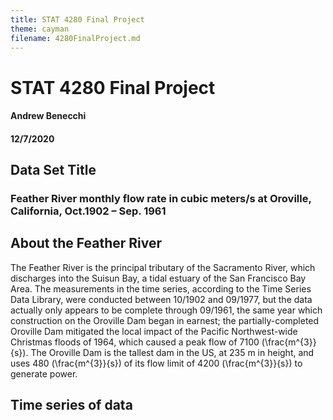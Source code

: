 ```yaml
---
title: STAT 4280 Final Project
theme: cayman
filename: 4280FinalProject.md
---
```


<div class="container-fluid main-container">

<div class="fluid-row" id="header">

# STAT 4280 Final Project

#### Andrew Benecchi

#### 12/7/2020

</div>

<div id="data-set-title" class="section level2">

## Data Set Title

### Feather River monthly flow rate in cubic meters/s at Oroville, California, Oct.1902 – Sep. 1961

</div>

<div id="about-the-feather-river" class="section level2">

## About the Feather River

The Feather River is the principal tributary of the Sacramento River, which discharges into the Suisun Bay, a tidal estuary of the San Francisco Bay Area. The measurements in the time series, according to the Time Series Data Library, were conducted between 10/1902 and 09/1977, but the data actually only appears to be complete through 09/1961, the same year which construction on the Oroville Dam began in earnest; the partially-completed Oroville Dam mitigated the local impact of the Pacific Northwest-wide Christmas floods of 1964, which caused a peak flow of 7100 <span class="math inline">\(\frac{m^{3}}{s}\)</span>. The Oroville Dam is the tallest dam in the US, at 235 m in height, and uses 480 <span class="math inline">\(\frac{m^{3}}{s}\)</span> of its flow limit of 4200 <span class="math inline">\(\frac{m^{3}}{s}\)</span> to generate power.

</div>

<div id="time-series-of-data" class="section level2">

## Time series of data

</div>

</div>
